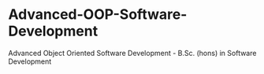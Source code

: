 # Advanced-OOP-Software-Development
 Advanced Object Oriented Software Development - B.Sc. (hons) in Software Development
